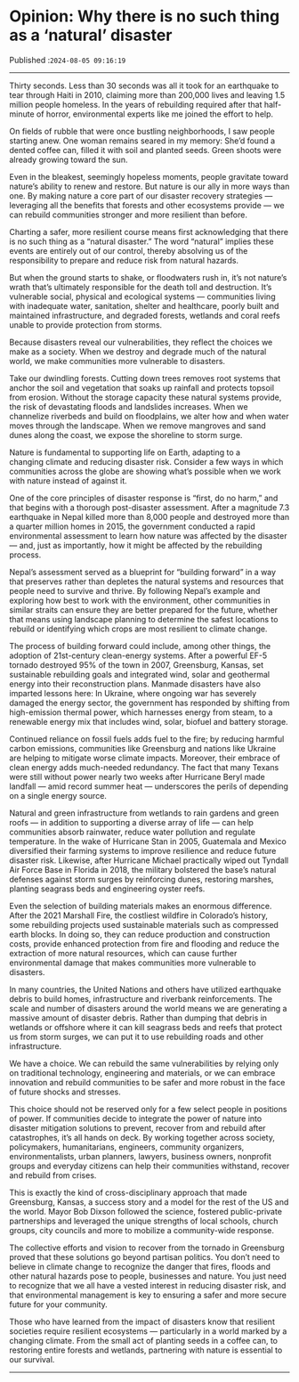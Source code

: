 # Opinion: Why there is no such thing as a ‘natural’ disaster

Published :`2024-08-05 09:16:19`

---

Thirty seconds. Less than 30 seconds was all it took for an earthquake to tear through Haiti in 2010, claiming more than 200,000 lives and leaving 1.5 million people homeless. In the years of rebuilding required after that half-minute of horror, environmental experts like me joined the effort to help.

On fields of rubble that were once bustling neighborhoods, I saw people starting anew. One woman remains seared in my memory: She’d found a dented coffee can, filled it with soil and planted seeds. Green shoots were already growing toward the sun.

Even in the bleakest, seemingly hopeless moments, people gravitate toward nature’s ability to renew and restore. But nature is our ally in more ways than one. By making nature a core part of our disaster recovery strategies — leveraging all the benefits that forests and other ecosystems provide — we can rebuild communities stronger and more resilient than before.

Charting a safer, more resilient course means first acknowledging that there is no such thing as a “natural disaster.” The word “natural” implies these events are entirely out of our control, thereby absolving us of the responsibility to prepare and reduce risk from natural hazards.

But when the ground starts to shake, or floodwaters rush in, it’s not nature’s wrath that’s ultimately responsible for the death toll and destruction. It’s vulnerable social, physical and ecological systems — communities living with inadequate water, sanitation, shelter and healthcare, poorly built and maintained infrastructure, and degraded forests, wetlands and coral reefs unable to provide protection from storms.

Because disasters reveal our vulnerabilities, they reflect the choices we make as a society. When we destroy and degrade much of the natural world, we make communities more vulnerable to disasters.

Take our dwindling forests. Cutting down trees removes root systems that anchor the soil and vegetation that soaks up rainfall and protects topsoil from erosion. Without the storage capacity these natural systems provide, the risk of devastating floods and landslides increases. When we channelize riverbeds and build on floodplains, we alter how and when water moves through the landscape. When we remove mangroves and sand dunes along the coast, we expose the shoreline to storm surge.

Nature is fundamental to supporting life on Earth, adapting to a changing climate and reducing disaster risk. Consider a few ways in which communities across the globe are showing what’s possible when we work with nature instead of against it.

One of the core principles of disaster response is “first, do no harm,” and that begins with a thorough post-disaster assessment. After a magnitude 7.3 earthquake in Nepal killed more than 8,000 people and destroyed more than a quarter million homes in 2015, the government conducted a rapid environmental assessment to learn how nature was affected by the disaster — and, just as importantly, how it might be affected by the rebuilding process.

Nepal’s assessment served as a blueprint for “building forward” in a way that preserves rather than depletes the natural systems and resources that people need to survive and thrive. By following Nepal’s example and exploring how best to work with the environment, other communities in similar straits can ensure they are better prepared for the future, whether that means using landscape planning to determine the safest locations to rebuild or identifying which crops are most resilient to climate change.

The process of building forward could include, among other things, the adoption of 21st-century clean-energy systems. After a powerful EF-5 tornado destroyed 95% of the town in 2007, Greensburg, Kansas, set sustainable rebuilding goals and integrated wind, solar and geothermal energy into their reconstruction plans. Manmade disasters have also imparted lessons here: In Ukraine, where ongoing war has severely damaged the energy sector, the government has responded by shifting from high-emission thermal power, which harnesses energy from steam, to a renewable energy mix that includes wind, solar, biofuel and battery storage.

Continued reliance on fossil fuels adds fuel to the fire; by reducing harmful carbon emissions, communities like Greensburg and nations like Ukraine are helping to mitigate worse climate impacts. Moreover, their embrace of clean energy adds much-needed redundancy. The fact that many Texans were still without power nearly two weeks after Hurricane Beryl made landfall — amid record summer heat — underscores the perils of depending on a single energy source.

Natural and green infrastructure from wetlands to rain gardens and green roofs — in addition to supporting a diverse array of life — can help communities absorb rainwater, reduce water pollution and regulate temperature. In the wake of Hurricane Stan in 2005, Guatemala and Mexico diversified their farming systems to improve resilience and reduce future disaster risk. Likewise, after Hurricane Michael practically wiped out Tyndall Air Force Base in Florida in 2018, the military bolstered the base’s natural defenses against storm surges by reinforcing dunes, restoring marshes, planting seagrass beds and engineering oyster reefs.

Even the selection of building materials makes an enormous difference. After the 2021 Marshall Fire, the costliest wildfire in Colorado’s history, some rebuilding projects used sustainable materials such as compressed earth blocks. In doing so, they can reduce production and construction costs, provide enhanced protection from fire and flooding and reduce the extraction of more natural resources, which can cause further environmental damage that makes communities more vulnerable to disasters.

In many countries, the United Nations and others have utilized earthquake debris to build homes, infrastructure and riverbank reinforcements. The scale and number of disasters around the world means we are generating a massive amount of disaster debris. Rather than dumping that debris in wetlands or offshore where it can kill seagrass beds and reefs that protect us from storm surges, we can put it to use rebuilding roads and other infrastructure.

We have a choice. We can rebuild the same vulnerabilities by relying only on traditional technology, engineering and materials, or we can embrace innovation and rebuild communities to be safer and more robust in the face of future shocks and stresses.

This choice should not be reserved only for a few select people in positions of power. If communities decide to integrate the power of nature into disaster mitigation solutions to prevent, recover from and rebuild after catastrophes, it’s all hands on deck. By working together across society, policymakers, humanitarians, engineers, community organizers, environmentalists, urban planners, lawyers, business owners, nonprofit groups and everyday citizens can help their communities withstand, recover and rebuild from crises.

This is exactly the kind of cross-disciplinary approach that made Greensburg, Kansas, a success story and a model for the rest of the US and the world. Mayor Bob Dixson followed the science, fostered public-private partnerships and leveraged the unique strengths of local schools, church groups, city councils and more to mobilize a community-wide response.

The collective efforts and vision to recover from the tornado in Greensburg proved that these solutions go beyond partisan politics. You don’t need to believe in climate change to recognize the danger that fires, floods and other natural hazards pose to people, businesses and nature. You just need to recognize that we all have a vested interest in reducing disaster risk, and that environmental management is key to ensuring a safer and more secure future for your community.

Those who have learned from the impact of disasters know that resilient societies require resilient ecosystems — particularly in a world marked by a changing climate. From the small act of planting seeds in a coffee can, to restoring entire forests and wetlands, partnering with nature is essential to our survival.

---


